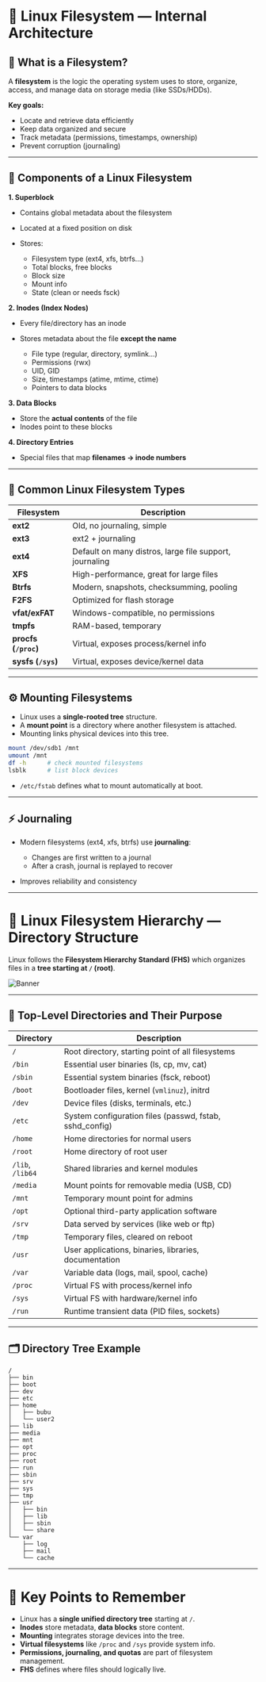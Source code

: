 
# 🧠 Linux Filesystem — Internal Architecture

## 📌 What is a Filesystem?

A **filesystem** is the logic the operating system uses to store, organize, access, and manage data on storage media (like SSDs/HDDs).

**Key goals:**

* Locate and retrieve data efficiently
* Keep data organized and secure
* Track metadata (permissions, timestamps, ownership)
* Prevent corruption (journaling)

---

## 🧩 Components of a Linux Filesystem

**1. Superblock**

* Contains global metadata about the filesystem
* Located at a fixed position on disk
* Stores:

  * Filesystem type (ext4, xfs, btrfs…)
  * Total blocks, free blocks
  * Block size
  * Mount info
  * State (clean or needs fsck)

**2. Inodes (Index Nodes)**

* Every file/directory has an inode
* Stores metadata about the file **except the name**

  * File type (regular, directory, symlink…)
  * Permissions (rwx)
  * UID, GID
  * Size, timestamps (atime, mtime, ctime)
  * Pointers to data blocks

**3. Data Blocks**

* Store the **actual contents** of the file
* Inodes point to these blocks

**4. Directory Entries**

* Special files that map **filenames → inode numbers**

---

## 💽 Common Linux Filesystem Types

| Filesystem           | Description                                             |
| -------------------- | ------------------------------------------------------- |
| **ext2**             | Old, no journaling, simple                              |
| **ext3**             | ext2 + journaling                                       |
| **ext4**             | Default on many distros, large file support, journaling |
| **XFS**              | High-performance, great for large files                 |
| **Btrfs**            | Modern, snapshots, checksumming, pooling                |
| **F2FS**             | Optimized for flash storage                             |
| **vfat/exFAT**       | Windows-compatible, no permissions                      |
| **tmpfs**            | RAM-based, temporary                                    |
| **procfs (`/proc`)** | Virtual, exposes process/kernel info                    |
| **sysfs (`/sys`)**   | Virtual, exposes device/kernel data                     |

---

## ⚙️ Mounting Filesystems

* Linux uses a **single-rooted tree** structure.
* A **mount point** is a directory where another filesystem is attached.
* Mounting links physical devices into this tree.

```bash
mount /dev/sdb1 /mnt
umount /mnt
df -h      # check mounted filesystems
lsblk      # list block devices
```

* `/etc/fstab` defines what to mount automatically at boot.

---

## ⚡ Journaling

* Modern filesystems (ext4, xfs, btrfs) use **journaling**:

  * Changes are first written to a journal
  * After a crash, journal is replayed to recover
* Improves reliability and consistency

---

# 🌳 Linux Filesystem Hierarchy — Directory Structure

Linux follows the **Filesystem Hierarchy Standard (FHS)** which organizes files in a **tree starting at `/` (root)**.


<img src="https://github.com/bhuvan-raj/Linux-Zero-to-Hero/blob/main/assets/fs.webp" alt="Banner"  />

---

## 📁 Top-Level Directories and Their Purpose

| Directory        | Description                                              |
| ---------------- | -------------------------------------------------------- |
| `/`              | Root directory, starting point of all filesystems        |
| `/bin`           | Essential user binaries (ls, cp, mv, cat)                |
| `/sbin`          | Essential system binaries (fsck, reboot)                 |
| `/boot`          | Bootloader files, kernel (`vmlinuz`), initrd             |
| `/dev`           | Device files (disks, terminals, etc.)                    |
| `/etc`           | System configuration files (passwd, fstab, sshd\_config) |
| `/home`          | Home directories for normal users                        |
| `/root`          | Home directory of root user                              |
| `/lib`, `/lib64` | Shared libraries and kernel modules                      |
| `/media`         | Mount points for removable media (USB, CD)               |
| `/mnt`           | Temporary mount point for admins                         |
| `/opt`           | Optional third-party application software                |
| `/srv`           | Data served by services (like web or ftp)                |
| `/tmp`           | Temporary files, cleared on reboot                       |
| `/usr`           | User applications, binaries, libraries, documentation    |
| `/var`           | Variable data (logs, mail, spool, cache)                 |
| `/proc`          | Virtual FS with process/kernel info                      |
| `/sys`           | Virtual FS with hardware/kernel info                     |
| `/run`           | Runtime transient data (PID files, sockets)              |

---

## 🗂️ Directory Tree Example

```plaintext
/
├── bin
├── boot
├── dev
├── etc
├── home
│   ├── bubu
│   └── user2
├── lib
├── media
├── mnt
├── opt
├── proc
├── root
├── run
├── sbin
├── srv
├── sys
├── tmp
├── usr
│   ├── bin
│   ├── lib
│   ├── sbin
│   └── share
└── var
    ├── log
    ├── mail
    └── cache
```

---

# 📌 Key Points to Remember

* Linux has a **single unified directory tree** starting at `/`.
* **Inodes** store metadata, **data blocks** store content.
* **Mounting** integrates storage devices into the tree.
* **Virtual filesystems** like `/proc` and `/sys` provide system info.
* **Permissions, journaling, and quotas** are part of filesystem management.
* **FHS** defines where files should logically live.

